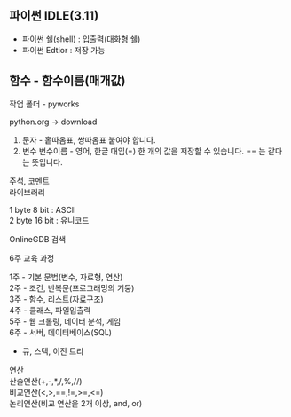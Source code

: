 ## 파이썬 IDLE(3.11)
- 파이썬 쉘(shell) : 입출력(대화형 쉘)
- 파이썬 Edtior : 저장 가능

## 함수 - 함수이름(매개값)
작업 폴더 - pyworks <br>

python.org -> download

1. 문자 - 홑따옴표, 쌍따옴표 붙여야 합니다.
2. 변수
변수이름 - 영어, 한글
대입(=)
한 개의 값을 저장할 수 있습니다.
== 는 같다는 뜻입니다.

주석, 코멘트 <br>
라이브러리 <br>

1 byte 8 bit : ASCII <br>
2 byte 16 bit : 유니코드 <br>

OnlineGDB 검색 <br>

6주 교육 과정 <br>

1주 - 기본 문법(변수, 자료형, 연산) <br>
2주 - 조건, 반복문(프로그래밍의 기둥) <br>
3주 - 함수, 리스트(자료구조) <br>
4주 - 클래스, 파일입출력 <br>
5주 - 웹 크롤링, 데이터 분석, 게임 <br>
6주 - 서버, 데이터베이스(SQL) <br>

* 큐, 스텍, 이진 트리 <br>

연산 <br>
산술연산(+,-,*,/,%,//) <br>
비교연산(<,>,==,!=,>=,<=) <br>
논리연산(비교 연산을 2개 이상, and, or) <br>

